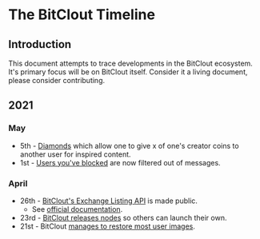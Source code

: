# The BitClout Timeline

## Introduction
This document attempts to trace developments in the BitClout ecosystem. It's primary focus will be on BitClout itself. Consider it a living document, please consider contributing.

## 2021

### May
- 5th - [Diamonds](https://bitclout.com/posts/21f9c1e3e570ad2ab8f509bd95ef50d13a05f6c53d752028ac90ea0afa1e10f6) which allow one to give x of one's creator coins to another user for inspired content.
- 1st - [Users you've blocked](https://bitclout.com/posts/f879f8e0035df8d1b543cf290366e82cf7086eb124bd09647c4fa3276ac73683) are now filtered out of messages.

### April
- 26th - [BitClout's Exchange Listing API](https://bitclout.com/posts/af526c43f6787bf4b961402b6b9f757e2fe7401b05d1bf4c5a25c3d8fbf2d0c9) is made public.
  - See [official documentation](https://docs.bitclout.com/devs/exchange-listing-api).  
- 23rd - [BitClout releases nodes](https://bitclout.com/posts/a49d97f48b3e61e77e903c215657ba6e4270742449191de89025147ddf1069bf) so others can launch their own.
- 21st - BitClout [manages to restore most user images](https://bitclout.com/posts/697b72701ecf299eee9592727ab10b58b1ef099fa931ed35ff0b06001ac96440).
